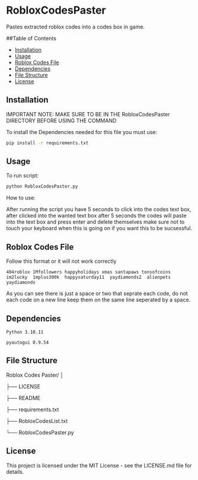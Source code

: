 # RobloxCodesPaster
 
Pastes extracted roblox codes into a codes box in game.

##Table of Contents

- [Installation](#installation)
- [Usage](#usage)
- [Roblox Codes File](#roblox-codes-file)
- [Dependencies](#dependencies)
- [File Structure](#file-structure)
- [License](#license)

## Installation

IMPORTANT NOTE: MAKE SURE TO BE IN THE RobloxCodesPaster DIRECTORY BEFORE USING THE COMMAND

To install the Dependencies needed for this file you must use:
	
```bash
pip install -r requirements.txt
```

## Usage

To run script:

```bash
python RobloxCodesPaster.py
```

How to use:

After running the script you have 5 seconds to click into the codes text box,
after clicked into the wanted text box after 5 seconds the codes will paste into the text box and press enter and delete themselves make sure not to touch your keyboard when this is going on if you want this to be sucsessful.


## Roblox Codes File

Follow this format or it will not work correctly

```
404roblox 1Mfollowers happyholidays xmas santapaws tonsofcoins im2lucky  1mplus300k  happysaturday11  yaydiamonds2  alienpets yaydiamonds 
```
As you can see there is just a space or two that seprate each code, do not each code on a new line keep them on the same line seperated by a space.

## Dependencies

```
Python 3.10.11

pyautogui 0.9.54
```

## File Structure

Roblox Codes Paster/
│

├── LICENSE

├── README

├── requirements.txt

├── RobloxCodesList.txt

└── RobloxCodesPaster.py

## License

This project is licensed under the MIT License - see the LICENSE.md file for details.
